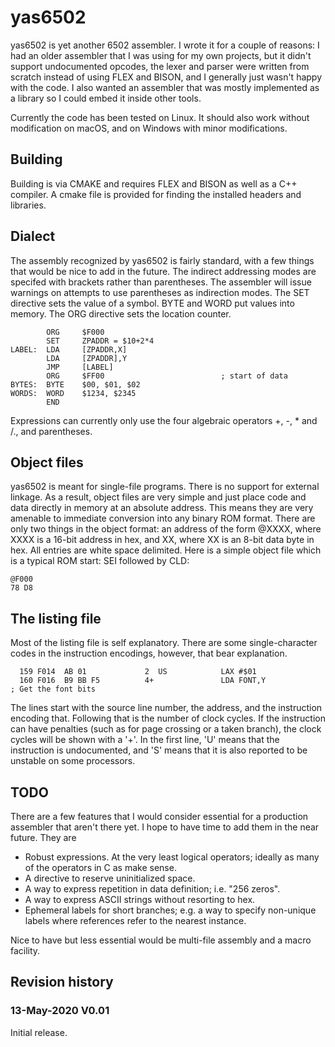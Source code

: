 # yas6502

yas6502 is yet another 6502 assembler. I wrote it for a couple of reasons: I had an older assembler
that I was using for my own projects, but it didn't support undocumented opcodes, the lexer and 
parser were written from scratch instead of using FLEX and BISON, and I generally just wasn't happy
with the code. I also wanted an assembler that was mostly implemented as a library so I could embed
it inside other tools.

Currently the code has been tested on Linux. It should also work without modification on macOS, and
on Windows with minor modifications.

## Building

Building is via CMAKE and requires FLEX and BISON as well as a C++ compiler. A cmake file is provided
for finding the installed headers and libraries.


## Dialect

The assembly recognized by yas6502 is fairly standard, with a few things that would be nice to add 
in the future. The indirect addressing modes are specifed with brackets rather than parentheses. The
assembler will issue warnings on attempts to use parentheses as indirection modes. The SET directive 
sets the value of a symbol. BYTE and WORD put values into memory. The ORG directive sets the location 
counter. 

```
        ORG     $F000
        SET     ZPADDR = $10+2*4
LABEL:  LDA     [ZPADDR,X]
        LDA     [ZPADDR],Y
        JMP     [LABEL]
        ORG     $FF00                          ; start of data
BYTES:  BYTE    $00, $01, $02
WORDS:  WORD    $1234, $2345
        END
```

Expressions can currently only use the four algebraic operators +, -, * and /.\, and parentheses.

## Object files

yas6502 is meant for single-file programs. There is no support for external linkage. As a result, object
files are very simple and just place code and data directly in memory at an absolute address. This means
they are very amenable to immediate conversion into any binary ROM format. There are only two things in
the object format: an address of the form @XXXX, where XXXX is a 16-bit address in hex, and XX, where 
XX is an 8-bit data byte in hex. All entries are white space delimited. Here is a simple object file which 
is a typical ROM start: SEI followed by CLD:

```
@F000
78 D8
```

## The listing file

Most of the listing file is self explanatory. There are some single-character codes in the instruction
encodings, however, that bear explanation.

```
  159 F014  AB 01             2  US            LAX #$01  
  160 F016  B9 BB F5          4+               LDA FONT,Y              ; Get the font bits
```

The lines start with the source line number, the address, and the instruction encoding that. Following 
that is the number of clock cycles. If the instruction can have penalties (such as for page crossing or a taken
branch), the clock cycles will be shown with a '+'.  In the first line, 'U' means that the instruction is
undocumented, and 'S' means that it is also reported to be unstable on some processors.

## TODO

There are a few features that I would consider essential for a production assembler that aren't there 
yet. I hope to have time to add them in the near future. They are

  - Robust expressions. At the very least logical operators; ideally as many of the operators in C as make sense.
  - A directive to reserve uninitialized space.
  - A way to express repetition in data definition; i.e. "256 zeros".
  - A way to express ASCII strings without resorting to hex.
  - Ephemeral labels for short branches; e.g. a way to specify non-unique labels where references refer to the nearest instance.
  
Nice to have but less essential would be multi-file assembly and a macro facility.

## Revision history

### 13-May-2020 V0.01

Initial release.


